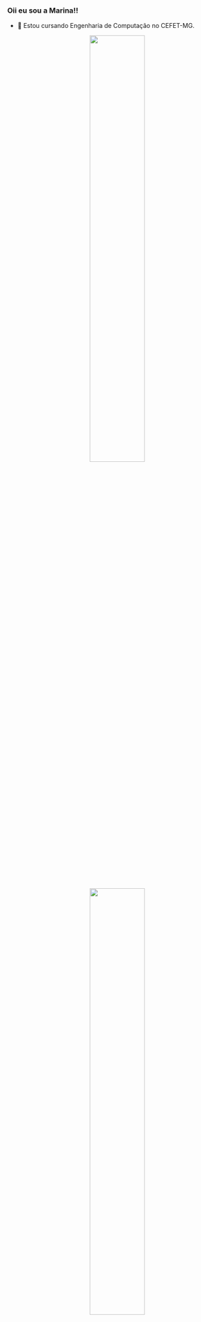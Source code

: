 ### Oii eu sou a Marina!!

- 🔭 Estou cursando Engenharia de Computação no CEFET-MG.
  
<div align = "center">
    <a href="https://github.com/marinastefane">
    <img width="50%" align = "center" src = "https://github-readme-stats.vercel.app/api?username=marinastefane&theme=radical&show_icons=true"/>
    <img width="50%" align = "center"  src = "https://github-readme-stats.vercel.app/api/top-langs/?username=marinastefane&layout=compact&theme=radical" />
</div>

##
          
<div style="display: inline_block"><br>
    <img align="center" alt="Mari-C" height="30" width="40" src="https://cdn.jsdelivr.net/gh/devicons/devicon/icons/c/c-original.svg" />
    <img align="center" alt="Mari-JAVA" height="30" width="40" src="https://cdn.jsdelivr.net/gh/devicons/devicon/icons/java/java-original.svg"> 
</div><br>
